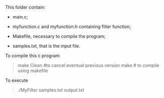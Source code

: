 This folder contain:

- main.c;

- myfunction.c and myfunction.h containing filter function;

- Makefile, necessary to compile the program;

- samples.txt, that is the input file.


To compile this c program:
> make Clean #to cancel eventual previous version
> make # to compile using makefile

To execute
>./MyFilter samples.txt output.txt